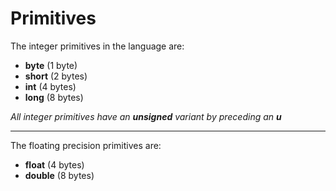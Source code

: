 Primitives
==========
The integer primitives in the language are:

- **byte** (1 byte)
- **short** (2 bytes)
- **int** (4 bytes)
- **long** (8 bytes)

*All integer primitives have an **unsigned** variant by preceding an **u***

----------
The floating precision primitives are:
- **float** (4 bytes)
- **double** (8 bytes)

